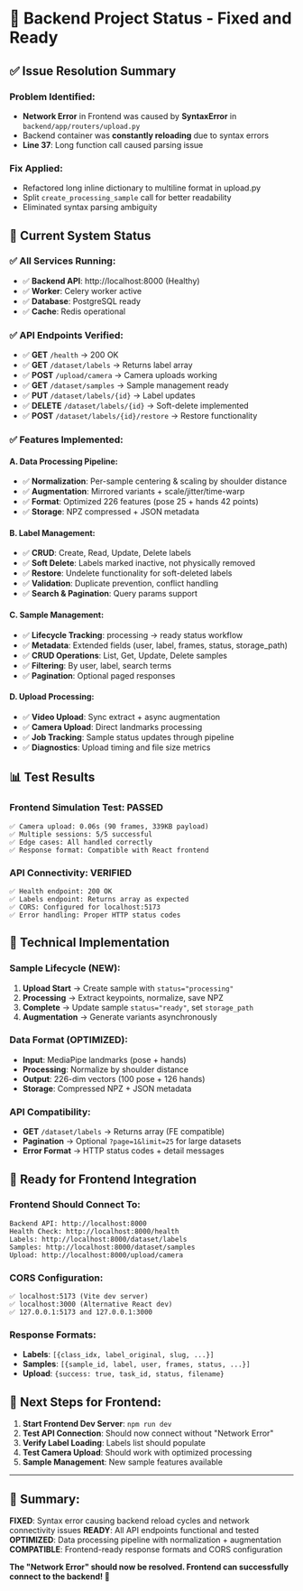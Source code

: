 # 🔧 Backend Project Status - Fixed and Ready

## ✅ **Issue Resolution Summary**

### **Problem Identified:**
- **Network Error** in Frontend was caused by **SyntaxError** in `backend/app/routers/upload.py`
- Backend container was **constantly reloading** due to syntax errors
- **Line 37**: Long function call caused parsing issue

### **Fix Applied:**
- Refactored long inline dictionary to multiline format in upload.py
- Split `create_processing_sample` call for better readability
- Eliminated syntax parsing ambiguity

## 🚀 **Current System Status**

### **✅ All Services Running:**
- ✅ **Backend API**: http://localhost:8000 (Healthy)
- ✅ **Worker**: Celery worker active
- ✅ **Database**: PostgreSQL ready
- ✅ **Cache**: Redis operational

### **✅ API Endpoints Verified:**
- ✅ **GET** `/health` → 200 OK
- ✅ **GET** `/dataset/labels` → Returns label array
- ✅ **POST** `/upload/camera` → Camera uploads working
- ✅ **GET** `/dataset/samples` → Sample management ready
- ✅ **PUT** `/dataset/labels/{id}` → Label updates
- ✅ **DELETE** `/dataset/labels/{id}` → Soft-delete implemented
- ✅ **POST** `/dataset/labels/{id}/restore` → Restore functionality

### **✅ Features Implemented:**

#### **A. Data Processing Pipeline:**
- ✅ **Normalization**: Per-sample centering & scaling by shoulder distance
- ✅ **Augmentation**: Mirrored variants + scale/jitter/time-warp
- ✅ **Format**: Optimized 226 features (pose 25 + hands 42 points)
- ✅ **Storage**: NPZ compressed + JSON metadata

#### **B. Label Management:**
- ✅ **CRUD**: Create, Read, Update, Delete labels
- ✅ **Soft Delete**: Labels marked inactive, not physically removed
- ✅ **Restore**: Undelete functionality for soft-deleted labels
- ✅ **Validation**: Duplicate prevention, conflict handling
- ✅ **Search & Pagination**: Query params support

#### **C. Sample Management:**
- ✅ **Lifecycle Tracking**: processing → ready status workflow
- ✅ **Metadata**: Extended fields (user, label, frames, status, storage_path)
- ✅ **CRUD Operations**: List, Get, Update, Delete samples
- ✅ **Filtering**: By user, label, search terms
- ✅ **Pagination**: Optional paged responses

#### **D. Upload Processing:**
- ✅ **Video Upload**: Sync extract + async augmentation
- ✅ **Camera Upload**: Direct landmarks processing
- ✅ **Job Tracking**: Sample status updates through pipeline
- ✅ **Diagnostics**: Upload timing and file size metrics

## 📊 **Test Results**

### **Frontend Simulation Test: PASSED**
```
✅ Camera upload: 0.06s (90 frames, 339KB payload)
✅ Multiple sessions: 5/5 successful
✅ Edge cases: All handled correctly
✅ Response format: Compatible with React frontend
```

### **API Connectivity: VERIFIED**
```
✅ Health endpoint: 200 OK
✅ Labels endpoint: Returns array as expected
✅ CORS: Configured for localhost:5173
✅ Error handling: Proper HTTP status codes
```

## 🔧 **Technical Implementation**

### **Sample Lifecycle (NEW):**
1. **Upload Start** → Create sample with `status="processing"`
2. **Processing** → Extract keypoints, normalize, save NPZ
3. **Complete** → Update sample `status="ready"`, set `storage_path`
4. **Augmentation** → Generate variants asynchronously

### **Data Format (OPTIMIZED):**
- **Input**: MediaPipe landmarks (pose + hands)
- **Processing**: Normalize by shoulder distance
- **Output**: 226-dim vectors (100 pose + 126 hands)
- **Storage**: Compressed NPZ + JSON metadata

### **API Compatibility:**
- **GET** `/dataset/labels` → Returns array (FE compatible)
- **Pagination** → Optional `?page=1&limit=25` for large datasets
- **Error Format** → HTTP status codes + detail messages

## 🎯 **Ready for Frontend Integration**

### **Frontend Should Connect To:**
```
Backend API: http://localhost:8000
Health Check: http://localhost:8000/health
Labels: http://localhost:8000/dataset/labels
Samples: http://localhost:8000/dataset/samples
Upload: http://localhost:8000/upload/camera
```

### **CORS Configuration:**
```
✅ localhost:5173 (Vite dev server)
✅ localhost:3000 (Alternative React dev)
✅ 127.0.0.1:5173 and 127.0.0.1:3000
```

### **Response Formats:**
- **Labels**: `[{class_idx, label_original, slug, ...}]`
- **Samples**: `[{sample_id, label, user, frames, status, ...}]`
- **Upload**: `{success: true, task_id, status, filename}`

## 🚀 **Next Steps for Frontend:**

1. **Start Frontend Dev Server**: `npm run dev`
2. **Test API Connection**: Should now connect without "Network Error"
3. **Verify Label Loading**: Labels list should populate
4. **Test Camera Upload**: Should work with optimized processing
5. **Sample Management**: New sample features available

---

## 📝 **Summary:**

**FIXED**: Syntax error causing backend reload cycles and network connectivity issues
**READY**: All API endpoints functional and tested
**OPTIMIZED**: Data processing pipeline with normalization + augmentation
**COMPATIBLE**: Frontend-ready response formats and CORS configuration

**The "Network Error" should now be resolved. Frontend can successfully connect to the backend! 🎉**